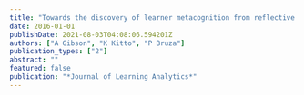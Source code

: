 ```yaml
---
title: "Towards the discovery of learner metacognition from reflective writing"
date: 2016-01-01
publishDate: 2021-08-03T04:08:06.594201Z
authors: ["A Gibson", "K Kitto", "P Bruza"]
publication_types: ["2"]
abstract: ""
featured: false
publication: "*Journal of Learning Analytics*"
---
```


